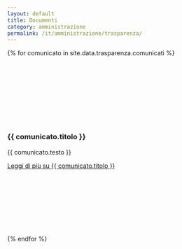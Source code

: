 ```yaml
---
layout: default
title: Documenti
category: amministrazione
permalink: /it/amministrazione/trasparenza/
---
```


<div class="row">
  <div class="col-12 col-lg-8">
    <!--start card-->
    {% for comunicato in site.data.trasparenza.comunicati %}
    <div class="card-wrapper card-space">
      <div class="card card-bg card-big">
        <div class="card-body">
          <div class="top-icon">
            <svg class="icon"><use href="/bootstrap-italia/dist/svg/sprites.svg#it-files"></use></svg>
          </div>
          <h3 class="card-title h5">{{ comunicato.titolo }}</h3>
          <p class="card-text font-serif">{{ comunicato.testo }}</p>
          <a class="read-more" href="{{ comunicato.link }}">
            <span class="text">Leggi di più</span>
            <span class="visually-hidden">su {{ comunicato.titolo }}</span>
            <svg class="icon"><use href="/bootstrap-italia/dist/svg/sprites.svg#it-arrow-right"></use></svg>
          </a>
        </div>
      </div>
    </div>
    {% endfor %}
    <!--end card-->
  </div>
</div>
